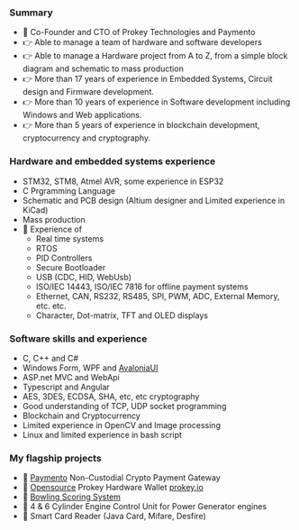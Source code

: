 ### Summary
- 👋 Co-Founder and CTO of Prokey Technologies and Paymento
- 👉 Able to manage a team of hardware and software developers
- 👉 Able to manage a Hardware project from A to Z, from a simple block diagram and schematic to mass production  
- 👉 More than 17 years of experience in Embedded Systems, Circuit design and Firmware development.
- 👉 More than 10 years of experience in Software development including Windows and Web applications.
- 👉 More than 5 years of experience in blockchain development, cryptocurrency and cryptography.

### Hardware and embedded systems experience
- STM32, STM8, Atmel AVR, some experience in ESP32
- C Prgramming Language
- Schematic and PCB design (Altium designer and Limited experience in KiCad)
- Mass production
- 🔆 Experience of
   - Real time systems
   - RTOS
   - PID Controllers
   - Secure Bootloader
   - USB (CDC, HID, WebUsb)
   - ISO/IEC 14443, ISO/IEC 7816 for offline payment systems
   - Ethernet, CAN, RS232, RS485, SPI, PWM, ADC, External Memory, etc. etc.
   - Character, Dot-matrix, TFT and OLED displays

### Software skills and experience
- C, C++ and C#
- Windows Form, WPF and [AvaloniaUI](https://avaloniaui.net/)
- ASP.net MVC and WebApi
- Typescript and Angular
- AES, 3DES, ECDSA, SHA, etc, etc cryptography
- Good understanding of TCP, UDP socket programming
- Blockchain and Cryptocurrency
- Limited experience in OpenCV and Image processing
- Linux and limited experience in bash script

### My flagship projects
- 🔆 [Paymento](https://paymento.io/) Non-Custodial Crypto Payment Gateway 
- 🔆 [Opensource](https://github.com/prokey-io) Prokey Hardware Wallet [prokey.io](https://prokey.io)
- 🔆 [Bowling Scoring System](https://pmpmax.com)
- 🔆 4 & 6 Cylinder Engine Control Unit for Power Generator engines
- 🔆 Smart Card Reader (Java Card, Mifare, Desfire)
